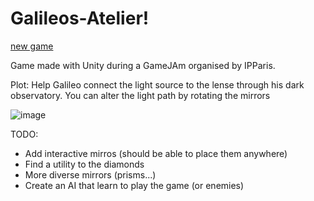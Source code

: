 # Galileos-Atelier!

[new game](https://user-images.githubusercontent.com/44776186/152706675-ea03d8fd-137c-4545-993b-e6e08ccd1126.png)

Game made with Unity during a GameJAm organised by IPParis.

Plot: Help Galileo connect the light source to the lense through his dark observatory. You can alter the light path by rotating the mirrors

![image](https://user-images.githubusercontent.com/44776186/152706477-10fb462a-7304-4f65-90b7-dd8498e48fe7.png)

TODO:

- Add interactive mirros (should be able to place them anywhere)
- Find a utility to the diamonds
- More diverse mirrors (prisms...)
- Create an AI that learn to play the game (or enemies)
